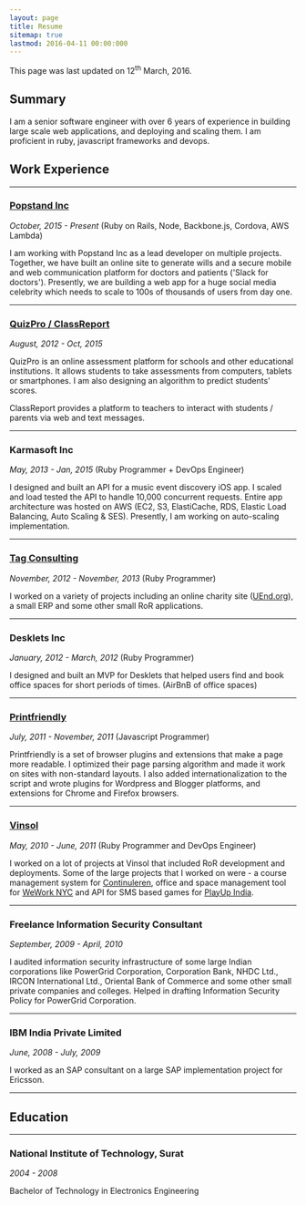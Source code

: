 ```yaml
---
layout: page
title: Resume
sitemap: true
lastmod: 2016-04-11 00:00:000
---
```


<p class="message"> This page was last updated on 12<sup>th</sup> March,
2016.  </p>

## Summary

I am a senior software engineer with over 6 years of experience in
building large scale web applications, and deploying and scaling them. I
am proficient in ruby, javascript frameworks and devops.


## Work Experience

-----------------


### [Popstand Inc](http://www.popstand.com/)

_October, 2015 - Present_ (Ruby on Rails, Node, Backbone.js, Cordova,
AWS Lambda)

I am working with Popstand Inc as a lead developer on multiple projects.
Together, we have built an online site to generate wills and a secure
mobile and web communication platform for doctors and patients ('Slack
for doctors'). Presently, we are building a web app for a huge social
media celebrity which needs to scale to 100s of thousands of users from
day one.

-----------------

### [QuizPro / ClassReport](http://quizpro.in)

_August, 2012 - Oct, 2015_

QuizPro is an online assessment platform for schools and other
educational institutions. It allows students to take assessments from
computers, tablets or smartphones. I am also designing an algorithm to
predict students' scores.

ClassReport provides a platform to teachers to interact with students /
parents via web and text messages.

-----------------

### Karmasoft Inc

_May, 2013 - Jan, 2015_ (Ruby Programmer + DevOps Engineer)

I designed and built an API for a music event discovery iOS app. I
scaled and load tested the API to handle 10,000 concurrent requests.
Entire app architecture was hosted on AWS (EC2, S3, ElastiCache, RDS,
Elastic Load Balancing, Auto Scaling & SES). Presently, I am working on
auto-scaling implementation.

-----------------

### [Tag Consulting](http://tag.ca)

_November, 2012 - November, 2013_ (Ruby Programmer)

I worked on a variety of projects including an online charity site
([UEnd.org](http://uend.org)), a small ERP and some other small RoR
applications.

------------------

### Desklets Inc

_January, 2012 - March, 2012_ (Ruby Programmer)

I designed and built an MVP for Desklets that helped users find and book
office spaces for short periods of times. (AirBnB of office spaces)

------------------

### [Printfriendly](http://printfriendly.com)

_July, 2011 - November, 2011_ (Javascript Programmer)

Printfriendly is a set of browser plugins and extensions that make a
page more readable. I optimized their page parsing algorithm and made it
work on sites with non-standard layouts. I also added
internationalization to the script and wrote plugins for Wordpress and
Blogger platforms, and extensions for Chrome and Firefox browsers.

------------------

### [Vinsol](http://vinsol.com)

_May, 2010 - June, 2011_ (Ruby Programmer and DevOps Engineer)

I worked on a lot of projects at Vinsol that included RoR development
and deployments. Some of the large projects that I worked on were - a
course management system for
[Continuleren](http://www.continuleren.nl/), office and space management
tool for [WeWork NYC](https://www.wework.com/) and API for SMS based
games for [PlayUp
India](http://www.business-standard.com/article/press-releases/playup-to-redefine-live-gaming-in-india-111020100117_1.html).

-------------------

### Freelance Information Security Consultant

_September, 2009 - April, 2010_

I audited information security infrastructure of some large Indian
corporations like PowerGrid Corporation, Corporation Bank, NHDC Ltd.,
IRCON International Ltd., Oriental Bank of Commerce and some other small
private companies and colleges. Helped in drafting Information Security
Policy for PowerGrid Corporation.

-------------------

### IBM India Private Limited

_June, 2008 - July, 2009_

I worked as an SAP consultant on a large SAP implementation project for
Ericsson.

-------------------

## Education

-------------------

### National Institute of Technology, Surat 

_2004 - 2008_

Bachelor of Technology in Electronics Engineering
